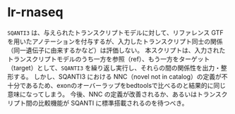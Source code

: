 # lr-rnaseq

`SQANTI3` は、与えられたトランスクリプトモデルに対して、リファレンス GTF を用いたアノテーションを付与するが、入力したトランスクリプト同士の関係（同一遺伝子に由来するかなど）は評価しない。
本スクリプトは、入力されたトランスクリプトモデルのうち一方を参照（ref）、もう一方をターゲット（target）として、`SQANTI3` を繰り返し実行し、それらの間の関係性を出力・整形する。
しかし、SQANTI3 における NNC（novel not in catalog）の定義が不十分であるため、exonのオーバーラップをbedtoolsで比べるのと結果的に同じ意味になってしまう。
今後、NNC の定義が改善されるか、あるいはトランスクリプト間の比較機能が SQANTI に標準搭載されるのを待つべき。
